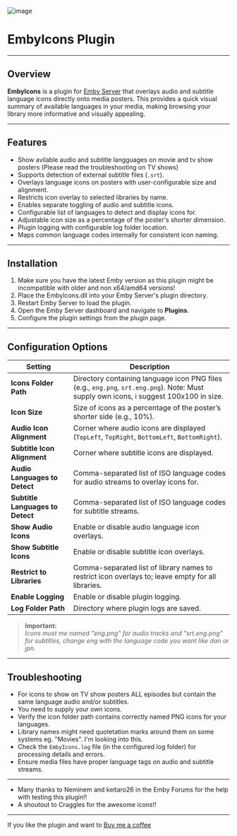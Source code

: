 ![image](https://github.com/user-attachments/assets/90ed1d7b-e0ed-46c6-94f4-4ffdd47aa9db)

# EmbyIcons Plugin

---

## Overview

**EmbyIcons** is a plugin for [Emby Server](https://emby.media/) that overlays audio and subtitle language icons directly onto media posters. This provides a quick visual summary of available languages in your media, making browsing your library more informative and visually appealing.

---

## Features

- Show avilable audio and subtitle langguages on movie and tv show posters (Please read the troubleshooting on TV shows) 
- Supports detection of external subtitle files (`.srt`).
- Overlays language icons on posters with user-configurable size and alignment.
- Restricts icon overlay to selected libraries by name.
- Enables separate toggling of audio and subtitle icons.
- Configurable list of languages to detect and display icons for.
- Adjustable icon size as a percentage of the poster's shorter dimension.
- Plugin logging with configurable log folder location.
- Maps common language codes internally for consistent icon naming.

---

## Installation

1. Make sure you have the latest Emby version as this plugin might be incompatible with older and non x64/amd64 versions!
2. Place the EmbyIcons.dll into your Emby Server's plugin directory.
3. Restart Emby Server to load the plugin.
4. Open the Emby Server dashboard and navigate to **Plugins**.
5. Configure the plugin settings from the plugin page.

---

## Configuration Options

| Setting                      | Description                                                                                      |
|------------------------------|--------------------------------------------------------------------------------------------------|
| **Icons Folder Path**         | Directory containing language icon PNG files (e.g., `eng.png`, `srt.eng.png`). Note: Must supply own icons, i suggest 100x100 in size.|
| **Icon Size**                 | Size of icons as a percentage of the poster’s shorter side (e.g., 10%).                           |
| **Audio Icon Alignment**      | Corner where audio icons are displayed (`TopLeft`, `TopRight`, `BottomLeft`, `BottomRight`).      |
| **Subtitle Icon Alignment**   | Corner where subtitle icons are displayed.                                                        |
| **Audio Languages to Detect** | Comma-separated list of ISO language codes for audio streams to overlay icons for.                |
| **Subtitle Languages to Detect** | Comma-separated list of ISO language codes for subtitle streams.                               |
| **Show Audio Icons**          | Enable or disable audio language icon overlays.                                                   |
| **Show Subtitle Icons**       | Enable or disable subtitle icon overlays.                                                         |
| **Restrict to Libraries**     | Comma-separated list of library names to restrict icon overlays to; leave empty for all libraries.|
| **Enable Logging**            | Enable or disable plugin logging.                                                                 |
| **Log Folder Path**           | Directory where plugin logs are saved.                                                            |

> **Important:**  
> _Icons must me named "eng.png" for audio tracks and "srt.eng.png" for subtitles, change eng with the language code you want like dan or jpn._

---

## Troubleshooting

- For icons to show on TV show posters ALL episodes but contain the same language audio and/or subtitles.
- You need to supply your own icons. 
- Verify the icon folder path contains correctly named PNG icons for your languages.  
- Library names might need quotetation marks around them on some systems eg. "Movies". I'm looking into this.
- Check the `EmbyIcons.log` file (in the configured log folder) for processing details and errors.  
- Ensure media files have proper language tags on audio and subtitle streams.  

---

- Many thanks to Neminem and keitaro26 in the Emby Forums for the help with testing this plugin!!
- A shoutout to Craggles for the awesome icons!!

---

If you like the plugin and want to [Buy me a coffee](https://www.paypal.com/donate/?hosted_button_id=KEXBXYM4KFPE8)
